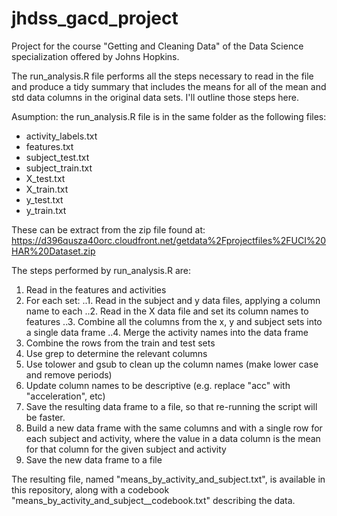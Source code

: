 # jhdss_gacd_project
Project for the course "Getting and Cleaning Data" of the Data Science specialization offered by Johns Hopkins.

The run_analysis.R file performs all the steps necessary to read in the file and produce a tidy summary that includes the means for all of the mean and std data columns in the original data sets. I'll outline those steps here.

Asumption: the run_analysis.R file is in the same folder as the following files:
* activity_labels.txt
* features.txt
* subject_test.txt
* subject_train.txt
* X_test.txt
* X_train.txt
* y_test.txt
* y_train.txt

These can be extract from the zip file found at:
https://d396qusza40orc.cloudfront.net/getdata%2Fprojectfiles%2FUCI%20HAR%20Dataset.zip

The steps performed by run_analysis.R are:

1. Read in the features and activities
2. For each set:
..1. Read in the subject and y data files, applying a column name to each
..2. Read in the X data file and set its column names to features
..3. Combine all the columns from the x, y and subject sets into a single data frame
..4. Merge the activity names into the data frame
3. Combine the rows from the train and test sets
4. Use grep to determine the relevant columns
5. Use tolower and gsub to clean up the column names (make lower case and remove periods)
6. Update column names to be descriptive (e.g. replace "acc" with "acceleration", etc)
7. Save the resulting data frame to a file, so that re-running the script will be faster.
8. Build a new data frame with the same columns and with a single row for each subject and activity, where the value in a data column	is the mean for that column for the given subject and activity
9. Save the new data frame to a file

The resulting file, named "means_by_activity_and_subject.txt", is available in this repository, along with a codebook
"means_by_activity_and_subject__codebook.txt" describing the data.
